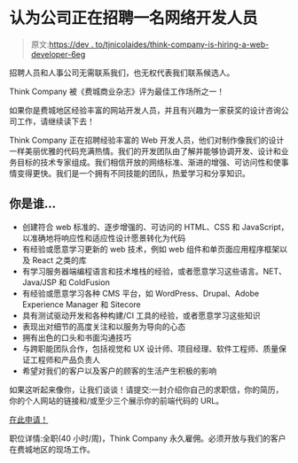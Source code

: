 # 认为公司正在招聘一名网络开发人员

> 原文:[https://dev . to/tjnicolaides/think-company-is-hiring-a-web-developer-6eg](https://dev.to/tjnicolaides/think-company-is-hiring-a-web-developer-6eg)

招聘人员和人事公司无需联系我们，也无权代表我们联系候选人。

Think Company 被《费城商业杂志》评为最佳工作场所之一！

如果你是费城地区经验丰富的网站开发人员，并且有兴趣为一家获奖的设计咨询公司工作，请继续读下去！

Think Company 正在招聘经验丰富的 Web 开发人员，他们对制作像我们的设计一样美丽优雅的代码充满热情。我们的开发团队由了解并能够协调开发、设计和业务目标的技术专家组成。我们相信开放的网络标准、渐进的增强、可访问性和使事情变得更快。我们是一个拥有不同技能的团队，热爱学习和分享知识。

## [](#are-you-someone-who)你是谁...

*   创建符合 web 标准的、逐步增强的、可访问的 HTML、CSS 和 JavaScript，以准确地将响应性和适应性设计愿景转化为代码
*   有经验或愿意学习更新的 web 技术，例如 web 组件和单页面应用程序框架以及 React 之类的库
*   有学习服务器端编程语言和技术堆栈的经验，或者愿意学习这些语言。NET、Java/JSP 和 ColdFusion
*   有经验或愿意学习各种 CMS 平台，如 WordPress、Drupal、Adobe Experience Manager 和 Sitecore
*   具有测试驱动开发和各种构建/CI 工具的经验，或者愿意学习这些知识
*   表现出对细节的高度关注和以服务为导向的心态
*   拥有出色的口头和书面沟通技巧
*   与跨职能团队合作，包括视觉和 UX 设计师、项目经理、软件工程师、质量保证工程师和产品负责人
*   希望对我们的客户以及客户的顾客的生活产生积极的影响

如果这听起来像你，让我们谈谈！请提交:一封介绍你自己的求职信，你的简历，你的个人网站的链接和/或至少三个展示你的前端代码的 URL。

[在此申请！](http://tbi.applytojob.com/apply/RPdT1prq5T/Web-Developer?source=dev.to)

职位详情:全职(40 小时/周)，Think Company 永久雇佣。必须开放与我们的客户在费城地区的现场工作。
